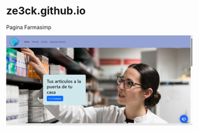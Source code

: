 # ze3ck.github.io
Pagina Farmasimp

![Pantalla Principal Farmacia Simple SPA](https://github.com/ze3ck/ze3ck.github.io/blob/main/img/indexFS.png)
